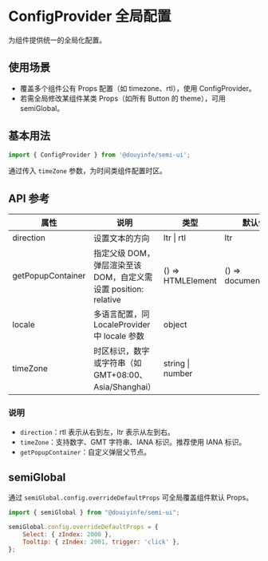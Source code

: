 # ConfigProvider 全局配置

为组件提供统一的全局化配置。

## 使用场景

- 覆盖多个组件公有 Props 配置（如 timezone、rtl），使用 ConfigProvider。
- 若需全局修改某组件某类 Props（如所有 Button 的 theme），可用 semiGlobal。

## 基本用法

```js
import { ConfigProvider } from '@douyinfe/semi-ui';
```

通过传入 `timeZone` 参数，为时间类组件配置时区。

## API 参考

| 属性                | 说明                                                                 | 类型                | 默认值 |
|---------------------|----------------------------------------------------------------------|---------------------|--------|
| direction           | 设置文本的方向                                                       | ltr \| rtl          | ltr    |
| getPopupContainer   | 指定父级 DOM，弹层渲染至该 DOM，自定义需设置 position: relative      | () => HTMLElement   | () => document.body |
| locale              | 多语言配置，同 LocaleProvider 中 locale 参数                         | object              |        |
| timeZone            | 时区标识，数字或字符串（如 GMT+08:00、Asia/Shanghai）                | string \| number    |        |

### 说明

- `direction`：rtl 表示从右到左，ltr 表示从左到右。
- `timeZone`：支持数字、GMT 字符串、IANA 标识。推荐使用 IANA 标识。
- `getPopupContainer`：自定义弹层父节点。

## semiGlobal

通过 `semiGlobal.config.overrideDefaultProps` 可全局覆盖组件默认 Props。

```js
import { semiGlobal } from "@douiyinfe/semi-ui";

semiGlobal.config.overrideDefaultProps = {
    Select: { zIndex: 2000 },
    Tooltip: { zIndex: 2001, trigger: 'click' },
};
```
